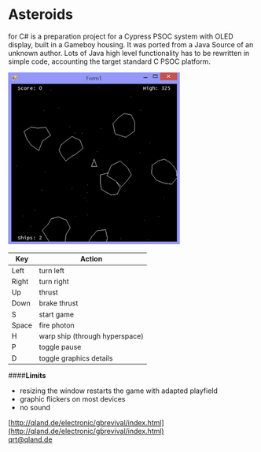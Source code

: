 
# Asteroids
for C# is a preparation project for a Cypress PSOC system with OLED display, built in a Gameboy housing. It was ported from a Java Source of an unknown author. Lots of Java high level functionality has to be rewritten in simple code, accounting the target standard C PSOC platform.

![Screenshot](https://github.com/qrti/Asteroids/blob/master/Screenshot.png)

|Key		| Action	|
|---------------|---------------|
| Left		| turn left	|
| Right 	| turn right	|
| Up		| thrust	|
| Down		| brake thrust	|
| S		| start game	|
| Space		| fire photon	|
| H		| warp ship (through hyperspace)
| P		| toggle pause	|
| D		| toggle graphics details

####**Limits**
- resizing the window restarts the game with adapted playfield
- graphic flickers on most devices
- no sound

[http://qland.de/electronic/gbrevival/index.html](http://qland.de/electronic/gbrevival/index.html)  
[qrt@qland.de](mailto:qrt@qland.de)